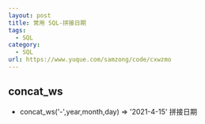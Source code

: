```yaml
---
layout: post
title: 常用 SQL-拼接日期
tags:
  - SQL
category:
  - SQL
url: https://www.yuque.com/samzong/code/cxwzmo
---
```



## concat\_ws

- concat\_ws('-',year,month,day) => '2021-4-15'   拼接日期

